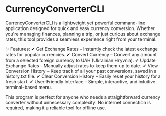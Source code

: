# CurrencyConverterCLI
CurrencyConverterCLI is a lightweight yet powerful command-line application designed for quick and easy currency conversion. Whether you're managing finances, planning a trip, or just curious about exchange rates, this tool provides a seamless experience right from your terminal.

✨ Features:
    ✔ Get Exchange Rates – Instantly check the latest exchange rates for popular currencies.
    ✔ Convert Currency – Convert any amount from a selected foreign currency to UAH (Ukrainian Hryvnia).
    ✔ Update Exchange Rates – Manually adjust rates to keep them up to date.
    ✔ View Conversion History – Keep track of all your past conversions, saved in a history.txt file.
    ✔ Clear Conversion History – Easily reset your history for a fresh start.
    ✔ User-Friendly Interface – Simple, interactive, and intuitive terminal-based menu.

This program is perfect for anyone who needs a straightforward currency converter without unnecessary complexity. No internet connection is required, making it a reliable tool for offline use.







